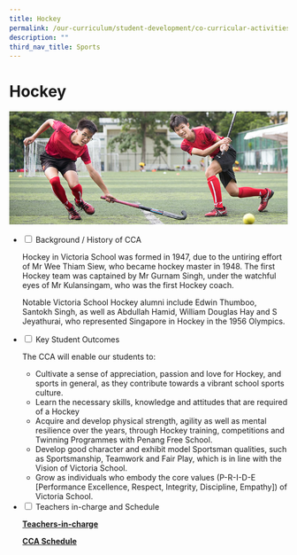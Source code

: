 ```yaml
---
title: Hockey
permalink: /our-curriculum/student-development/co-curricular-activities/sports-games/hockey/
description: ""
third_nav_title: Sports
---
```

# **Hockey**

![](/images/Hockey.jpg)


<ul class="jekyllcodex_accordion">
  <li>
    <input type="checkbox" id="accordion1">
    <label for="accordion1">Background / History of CCA</label>
    <div>
      <p>Hockey in Victoria School was formed in 1947, due to the untiring effort of Mr Wee Thiam Siew, who became hockey master in 1948. The first Hockey team was captained by Mr Gurnam Singh, under the watchful eyes of Mr Kulansingam, who was the first Hockey coach.</p>
			<p>Notable Victoria School Hockey alumni include Edwin Thumboo, Santokh Singh, as well as Abdullah Hamid, William Douglas Hay and S Jeyathurai, who represented Singapore in Hockey in the 1956 Olympics.</p>
    </div>
	</li>
	  <li>
    <input type="checkbox" id="accordion2">
    <label for="accordion2">Key Student Outcomes</label>
    <div>
			<p>The CCA will enable our students to:</p>
			<ul><li>Cultivate a sense of appreciation, passion and love for Hockey, and sports in general, as they contribute towards a vibrant school sports culture.</li><li>Learn the necessary skills, knowledge and attitudes that are required of a Hockey</li><li>Acquire and develop physical strength, agility as well as mental resilience over the years, through Hockey training, competitions and Twinning Programmes with Penang Free School.</li><li>Develop good character and exhibit model Sportsman qualities, such as Sportsmanship, Teamwork and Fair Play, which is in line with the Vision of Victoria School.</li><li>Grow as individuals who embody the core values (P-R-I-D-E [Performance Excellence, Respect, Integrity, Discipline, Empathy]) of Victoria School.</li></ul>
    </div>
	</li> 
	  <li>
    <input type="checkbox" id="accordion3">
    <label for="accordion3">Teachers in-charge and Schedule</label>
    <div>
			<p><a href="/our-people/staff/cca-teachers/"><b>Teachers-in-charge</b></a></p>
			<p><a href="/cca-schedule/"><b>CCA Schedule</b></a></p>
    </div>
	</li> 
</ul>